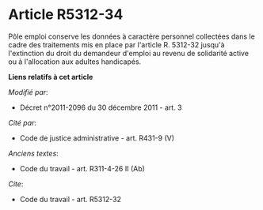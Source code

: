 # Article R5312-34

Pôle emploi conserve les données à caractère personnel collectées dans le cadre des traitements mis en place par l'article R.
5312-32 jusqu'à l'extinction du droit du demandeur d'emploi au revenu de solidarité active ou à l'allocation aux adultes
handicapés.

**Liens relatifs à cet article**

_Modifié par_:

  - Décret n°2011-2096 du 30 décembre 2011 - art. 3

_Cité par_:

  - Code de justice administrative - art. R431-9 (V)

_Anciens textes_:

  - Code du travail - art. R311-4-26 II (Ab)

_Cite_:

  - Code du travail - art. R5312-32
